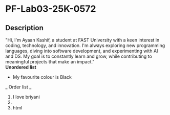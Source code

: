 # PF-Lab03-25K-0572
## Description
"Hi, I'm Ayaan Kashif, a student at FAST University with a keen interest in coding, technology, and innovation. I'm always exploring new programming languages, diving into software development, and experimenting with AI and DS. My goal is to constantly learn and grow, while contributing to meaningful projects that make an impact."
<br/>
**Unordered list**
- My favourite colour is Black 

_ Order list _
<br/>
1. I love briyani
2. <br/>
3. html
